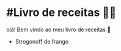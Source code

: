 # #Livro de receitas :man_cook: 

olá! Bem vindo ao meu livro de receitas :wave: 

- Strogonoff de frango


